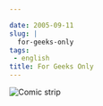 ```yaml
---

date: 2005-09-11
slug: |
  for-geeks-only
tags:
 - english
title: For Geeks Only
---
```


![Comic strip](http://static.flickr.com/32/42303685_e0a14e8dc6_o.gif)
